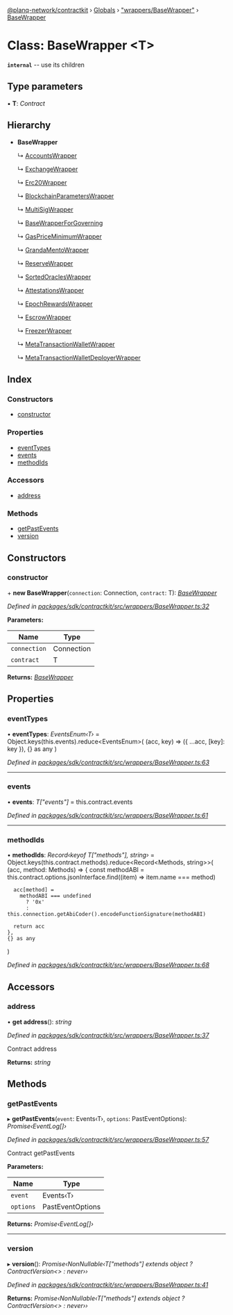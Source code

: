 [@planq-network/contractkit](../README.md) › [Globals](../globals.md) › ["wrappers/BaseWrapper"](../modules/_wrappers_basewrapper_.md) › [BaseWrapper](_wrappers_basewrapper_.basewrapper.md)

# Class: BaseWrapper <**T**>

**`internal`** -- use its children

## Type parameters

▪ **T**: *Contract*

## Hierarchy

* **BaseWrapper**

  ↳ [AccountsWrapper](_wrappers_accounts_.accountswrapper.md)

  ↳ [ExchangeWrapper](_wrappers_exchange_.exchangewrapper.md)

  ↳ [Erc20Wrapper](_wrappers_erc20wrapper_.erc20wrapper.md)

  ↳ [BlockchainParametersWrapper](_wrappers_blockchainparameters_.blockchainparameterswrapper.md)

  ↳ [MultiSigWrapper](_wrappers_multisig_.multisigwrapper.md)

  ↳ [BaseWrapperForGoverning](_wrappers_basewrapperforgoverning_.basewrapperforgoverning.md)

  ↳ [GasPriceMinimumWrapper](_wrappers_gaspriceminimum_.gaspriceminimumwrapper.md)

  ↳ [GrandaMentoWrapper](_wrappers_grandamento_.grandamentowrapper.md)

  ↳ [ReserveWrapper](_wrappers_reserve_.reservewrapper.md)

  ↳ [SortedOraclesWrapper](_wrappers_sortedoracles_.sortedoracleswrapper.md)

  ↳ [AttestationsWrapper](_wrappers_attestations_.attestationswrapper.md)

  ↳ [EpochRewardsWrapper](_wrappers_epochrewards_.epochrewardswrapper.md)

  ↳ [EscrowWrapper](_wrappers_escrow_.escrowwrapper.md)

  ↳ [FreezerWrapper](_wrappers_freezer_.freezerwrapper.md)

  ↳ [MetaTransactionWalletWrapper](_wrappers_metatransactionwallet_.metatransactionwalletwrapper.md)

  ↳ [MetaTransactionWalletDeployerWrapper](_wrappers_metatransactionwalletdeployer_.metatransactionwalletdeployerwrapper.md)

## Index

### Constructors

* [constructor](_wrappers_basewrapper_.basewrapper.md#constructor)

### Properties

* [eventTypes](_wrappers_basewrapper_.basewrapper.md#eventtypes)
* [events](_wrappers_basewrapper_.basewrapper.md#events)
* [methodIds](_wrappers_basewrapper_.basewrapper.md#methodids)

### Accessors

* [address](_wrappers_basewrapper_.basewrapper.md#address)

### Methods

* [getPastEvents](_wrappers_basewrapper_.basewrapper.md#getpastevents)
* [version](_wrappers_basewrapper_.basewrapper.md#version)

## Constructors

###  constructor

\+ **new BaseWrapper**(`connection`: Connection, `contract`: T): *[BaseWrapper](_wrappers_basewrapper_.basewrapper.md)*

*Defined in [packages/sdk/contractkit/src/wrappers/BaseWrapper.ts:32](https://github.com/planq-network/planq-sdk/blob/master/packages/sdk/contractkit/src/wrappers/BaseWrapper.ts#L32)*

**Parameters:**

Name | Type |
------ | ------ |
`connection` | Connection |
`contract` | T |

**Returns:** *[BaseWrapper](_wrappers_basewrapper_.basewrapper.md)*

## Properties

###  eventTypes

• **eventTypes**: *EventsEnum‹T›* = Object.keys(this.events).reduce<EventsEnum<T>>(
    (acc, key) => ({ ...acc, [key]: key }),
    {} as any
  )

*Defined in [packages/sdk/contractkit/src/wrappers/BaseWrapper.ts:63](https://github.com/planq-network/planq-sdk/blob/master/packages/sdk/contractkit/src/wrappers/BaseWrapper.ts#L63)*

___

###  events

• **events**: *T["events"]* = this.contract.events

*Defined in [packages/sdk/contractkit/src/wrappers/BaseWrapper.ts:61](https://github.com/planq-network/planq-sdk/blob/master/packages/sdk/contractkit/src/wrappers/BaseWrapper.ts#L61)*

___

###  methodIds

• **methodIds**: *Record‹keyof T["methods"], string›* = Object.keys(this.contract.methods).reduce<Record<Methods<T>, string>>(
    (acc, method: Methods<T>) => {
      const methodABI = this.contract.options.jsonInterface.find((item) => item.name === method)

      acc[method] =
        methodABI === undefined
          ? '0x'
          : this.connection.getAbiCoder().encodeFunctionSignature(methodABI)

      return acc
    },
    {} as any
  )

*Defined in [packages/sdk/contractkit/src/wrappers/BaseWrapper.ts:68](https://github.com/planq-network/planq-sdk/blob/master/packages/sdk/contractkit/src/wrappers/BaseWrapper.ts#L68)*

## Accessors

###  address

• **get address**(): *string*

*Defined in [packages/sdk/contractkit/src/wrappers/BaseWrapper.ts:37](https://github.com/planq-network/planq-sdk/blob/master/packages/sdk/contractkit/src/wrappers/BaseWrapper.ts#L37)*

Contract address

**Returns:** *string*

## Methods

###  getPastEvents

▸ **getPastEvents**(`event`: Events‹T›, `options`: PastEventOptions): *Promise‹EventLog[]›*

*Defined in [packages/sdk/contractkit/src/wrappers/BaseWrapper.ts:57](https://github.com/planq-network/planq-sdk/blob/master/packages/sdk/contractkit/src/wrappers/BaseWrapper.ts#L57)*

Contract getPastEvents

**Parameters:**

Name | Type |
------ | ------ |
`event` | Events‹T› |
`options` | PastEventOptions |

**Returns:** *Promise‹EventLog[]›*

___

###  version

▸ **version**(): *Promise‹NonNullable‹T["methods"] extends object ? ContractVersion<> : never››*

*Defined in [packages/sdk/contractkit/src/wrappers/BaseWrapper.ts:41](https://github.com/planq-network/planq-sdk/blob/master/packages/sdk/contractkit/src/wrappers/BaseWrapper.ts#L41)*

**Returns:** *Promise‹NonNullable‹T["methods"] extends object ? ContractVersion<> : never››*
